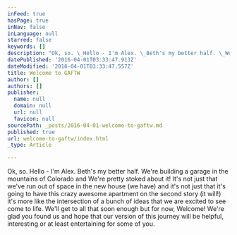 ```yaml
---
inFeed: true
hasPage: true
inNav: false
inLanguage: null
starred: false
keywords: []
description: "Ok, so. \_Hello - I'm Alex. \_Beth's my better half. \_We're building a garage in the mountains of Colorado and \_We're pretty stoked about it! It's not just that we've run out of space in the new house (we have) and it's not just that it's going to have this crazy awesome apartment on the second story (it will!) it's more like the intersection of a bunch of ideas that we are excited to see come to life. \_We'll get to all that soon enough but for now, Welcome! We're glad you found us and hope that our version of this journey will be helpful, interesting or at least entertaining for some of you."
datePublished: '2016-04-01T03:33:47.913Z'
dateModified: '2016-04-01T03:33:47.557Z'
title: Welcome to GAFTW
author: []
authors: []
publisher:
  name: null
  domain: null
  url: null
  favicon: null
sourcePath: _posts/2016-04-01-welcome-to-gaftw.md
published: true
url: welcome-to-gaftw/index.html
_type: Article

---
```

Ok, so.  Hello - I'm Alex.  Beth's my better half.  We're building a garage in the mountains of Colorado and  We're pretty stoked about it! It's not just that we've run out of space in the new house (we have) and it's not just that it's going to have this crazy awesome apartment on the second story (it will!) it's more like the intersection of a bunch of ideas that we are excited to see come to life.  We'll get to all that soon enough but for now, Welcome! We're glad you found us and hope that our version of this journey will be helpful, interesting or at least entertaining for some of you.